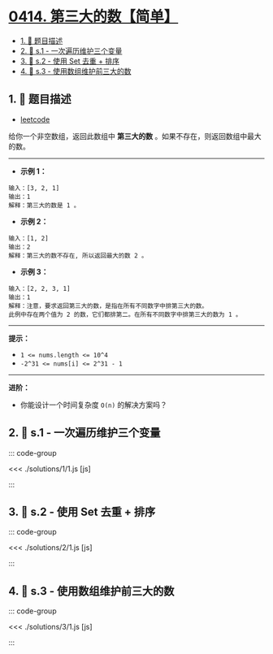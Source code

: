# [0414. 第三大的数【简单】](https://github.com/tnotesjs/TNotes.leetcode/tree/main/notes/0414.%20%E7%AC%AC%E4%B8%89%E5%A4%A7%E7%9A%84%E6%95%B0%E3%80%90%E7%AE%80%E5%8D%95%E3%80%91)

<!-- region:toc -->

- [1. 📝 题目描述](#1--题目描述)
- [2. 🎯 s.1 - 一次遍历维护三个变量](#2--s1---一次遍历维护三个变量)
- [3. 🎯 s.2 - 使用 Set 去重 + 排序](#3--s2---使用-set-去重--排序)
- [4. 🎯 s.3 - 使用数组维护前三大的数](#4--s3---使用数组维护前三大的数)

<!-- endregion:toc -->

## 1. 📝 题目描述

- [leetcode](https://leetcode.cn/problems/third-maximum-number/)

给你一个非空数组，返回此数组中 **第三大的数** 。如果不存在，则返回数组中最大的数。

---

- **示例 1：**

```
输入：[3, 2, 1]
输出：1
解释：第三大的数是 1 。
```

- **示例 2：**

```
输入：[1, 2]
输出：2
解释：第三大的数不存在, 所以返回最大的数 2 。
```

- **示例 3：**

```
输入：[2, 2, 3, 1]
输出：1
解释：注意，要求返回第三大的数，是指在所有不同数字中排第三大的数。
此例中存在两个值为 2 的数，它们都排第二。在所有不同数字中排第三大的数为 1 。
```

---

**提示：**

- `1 <= nums.length <= 10^4`
- `-2^31 <= nums[i] <= 2^31 - 1`

---

**进阶：**

- 你能设计一个时间复杂度 `O(n)` 的解决方案吗？

## 2. 🎯 s.1 - 一次遍历维护三个变量

::: code-group

<<< ./solutions/1/1.js [js]

:::

## 3. 🎯 s.2 - 使用 Set 去重 + 排序

::: code-group

<<< ./solutions/2/1.js [js]

:::

## 4. 🎯 s.3 - 使用数组维护前三大的数

::: code-group

<<< ./solutions/3/1.js [js]

:::
